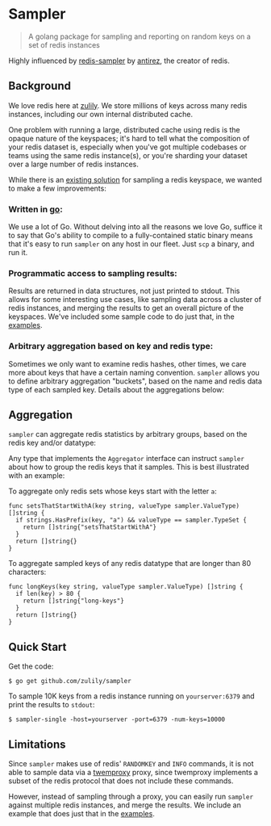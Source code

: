 # Sampler

> A golang package for sampling and reporting on random keys on a set of redis instances

Highly influenced by [redis-sampler](https://github.com/antirez/redis-sampler)
by [antirez](https://github.com/antirez), the creator of redis.

## Background

We love redis here at [zulily](https://github.com/zulily/). We store millions
of keys across many redis instances, including our own internal distributed
cache.

One problem with running a large, distributed cache using redis is the opaque
nature of the keyspaces; it's hard to tell what the composition of your redis
dataset is, especially when you've got multiple codebases or teams using the
same redis instance(s), or you're sharding your dataset over a large number of
redis instances.

While there is an [existing solution](https://github.com/zulily/) for sampling
a redis keyspace, we wanted to make a few improvements:

### Written in [go](https://golang.org/):

We use a lot of Go. Without delving into all the reasons we love Go, suffice it
to say that Go's ability to compile to a fully-contained static binary means
that it's easy to run `sampler` on any host in our fleet.  Just `scp` a binary,
and run it.

### Programmatic access to sampling results:

Results are returned in data structures, not just printed to stdout. This
allows for some interesting use cases, like sampling data across a cluster of
redis instances, and merging the results to get an overall picture of the
keyspaces.  We've included some sample code to do just that, in the
[examples](https://github.com/zulily/sampler/tree/master/examples/sampler-cluster).

### Arbitrary aggregation based on key and redis type:

Sometimes we only want to examine redis hashes, other times, we care more about
keys that have a certain naming convention. `sampler` allows you to define
arbitrary aggregation "buckets", based on the name and redis data type of each
sampled key. Details about the aggregations below:

## Aggregation

`sampler` can aggregate redis statistics by arbitrary groups, based on the
redis key and/or datatype:

Any type that implements the `Aggregator` interface can instruct `sampler`
about how to group the redis keys that it samples.  This is best illustrated
with an example:

To aggregate only redis sets whose keys start with the letter `a`:

    func setsThatStartWithA(key string, valueType sampler.ValueType) []string {
      if strings.HasPrefix(key, "a") && valueType == sampler.TypeSet {
        return []string{"setsThatStartWithA"}
      }
      return []string{}
    }

To aggregate sampled keys of any redis datatype that are longer than 80 characters:

    func longKeys(key string, valueType sampler.ValueType) []string {
      if len(key) > 80 {
        return []string{"long-keys"}
      }
      return []string{}
    }

## Quick Start

Get the code:

    $ go get github.com/zulily/sampler

To sample 10K keys from a redis instance running on `yourserver:6379` and
print the results to `stdout`:

    $ sampler-single -host=yourserver -port=6379 -num-keys=10000

## Limitations

Since `sampler` makes use of redis' `RANDOMKEY` and `INFO` commands, it is not
able to sample data via a [twemproxy](https://github.com/twitter/twemproxy)
proxy, since twemproxy implements a subset of the redis protocol that does not
include these commands.

However, instead of sampling through a proxy, you can easily run `sampler`
against multiple redis instances, and merge the results.  We include an example
that does just that in the
[examples](https://github.com/zulily/sampler/tree/master/examples/sampler-cluster).
